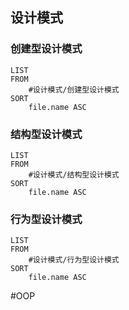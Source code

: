 ## 设计模式
### 创建型设计模式
```dataview
LIST
FROM
	#设计模式/创建型设计模式
SORT
	file.name ASC
```

### 结构型设计模式
```dataview
LIST
FROM
	#设计模式/结构型设计模式
SORT
	file.name ASC
```

### 行为型设计模式
```dataview
LIST
FROM
	#设计模式/行为型设计模式
SORT
	file.name ASC
```

#OOP 